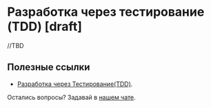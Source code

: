 # Разработка через тестирование (TDD) [draft]

//TBD


## Полезные ссылки

- [Разработка через Тестирование(TDD)](https://less.works/ru/less/technical-excellence/test-driven-development).

Остались вопросы? Задавай в [нашем чате](https://t.me/technicalexcellenceru).
